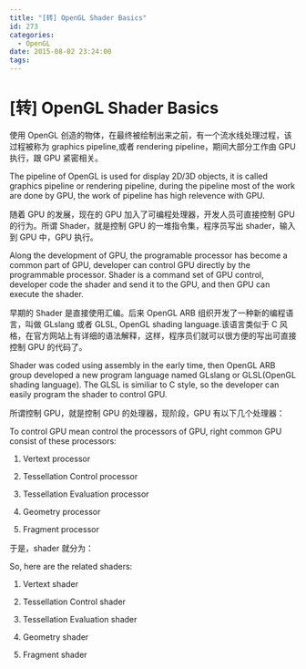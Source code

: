 ```yaml
---
title: "[转] OpenGL Shader Basics"
id: 273
categories: 
  - OpenGL
date: 2015-08-02 23:24:00
tags:
---
```


# [转] OpenGL Shader Basics

使用 OpenGL 创造的物体，在最终被绘制出来之前，有一个流水线处理过程，该过程被称为 graphics pipeline,或者 rendering pipeline，期间大部分工作由 GPU 执行，跟 GPU 紧密相关。

The pipeline of OpenGL is used for display 2D/3D objects, it is called graphics pipeline or rendering pipeline, during the pipeline most of the work are done by GPU, the work of pipeline has high relevence with GPU.

随着 GPU 的发展，现在的 GPU 加入了可编程处理器，开发人员可直接控制 GPU 的行为。所谓 Shader，就是控制 GPU 的一堆指令集，程序员写出 shader，输入到 GPU 中，GPU 执行。

Along the development of GPU, the programable processor has become a common part of GPU, developer can control GPU directly by the programmable processor. Shader is a command set of GPU control, developer code the shader and send it to the GPU, and then GPU can execute the shader.

早期的 Shader 是直接使用汇编。后来 OpenGL ARB 组织开发了一种新的编程语言，叫做 GLslang 或者 GLSL, OpenGL shading language.该语言类似于 C 风格，在官方网站上有详细的语法解释，这样，程序员们就可以很方便的写出可直接控制 GPU 的代码了。

Shader was coded using assembly in the early time, then OpenGL ARB group developed a new program language named GLslang or GLSL(OpenGL shading language). The GLSL is similiar to C style, so the developer can easily program the shader to control GPU.

所谓控制 GPU，就是控制 GPU 的处理器，现阶段，GPU 有以下几个处理器：

To control GPU mean control the processors of GPU, right common GPU consist of these processors:

1. Vertext processor

2. Tessellation Control processor

3. Tessellation Evaluation processor

4. Geometry processor

5. Fragment processor

于是，shader 就分为：

So, here are the related shaders:

1. Vertext shader

2. Tessellation Control shader

3. Tessellation Evaluation shader

4. Geometry shader

5. Fragment shader
